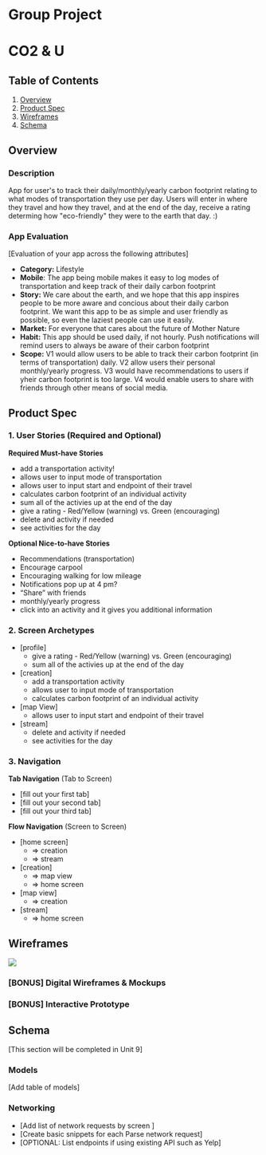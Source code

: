 Group Project
===

# CO2 & U

## Table of Contents
1. [Overview](#Overview)
1. [Product Spec](#Product-Spec)
1. [Wireframes](#Wireframes)
2. [Schema](#Schema)

## Overview
### Description
App for user's to track their daily/monthly/yearly carbon footprint relating to what modes of transportation they use per day. Users will enter in where they travel and how they travel, and at the end of the day, receive a rating determing how "eco-friendly" they were to the earth that day. :)

### App Evaluation
[Evaluation of your app across the following attributes]
- **Category:** Lifestyle
- **Mobile**: The app being mobile makes it easy to log modes of transportation and keep track of their daily carbon footprint
- **Story:** We care about the earth, and we hope that this app inspires people to be more aware and concious about their daily carbon footprint. We want this app to be as simple and user friendly as possible, so even the laziest people can use it easily. 
- **Market:** For everyone that cares about the future of Mother Nature
- **Habit:** This app should be used daily, if not hourly. Push notifications will remind users to always be aware of their carbon footprint
- **Scope:** V1 would allow users to be able to track their carbon footprint (in terms of transportation) daily. V2 allow users their personal monthly/yearly progress. V3 would have recommendations to users if yheir carbon footprint is too large. V4 would enable users to share with friends through other means of social media. 

## Product Spec

### 1. User Stories (Required and Optional)

**Required Must-have Stories**

* add a transportation activity!
* allows user to input mode of transportation
* allows user to input start and endpoint of their travel 
* calculates carbon footprint of an individual activity
* sum all of the activies up at the end of the day
* give a rating - Red/Yellow (warning) vs. Green (encouraging)
* delete and activity if needed
* see activities for the day

**Optional Nice-to-have Stories**

* Recommendations (transportation)
* Encourage carpool
* Encouraging walking for low mileage
* Notifications pop up at 4 pm?
* “Share” with friends
* monthly/yearly progress
* click into an activity and it gives you additional information


### 2. Screen Archetypes

* [profile]
    * give a rating - Red/Yellow (warning) vs. Green (encouraging)
    * sum all of the activies up at the end of the day
* [creation]
    * add a transportation activity
    * allows user to input mode of transportation
    * calculates carbon footprint of an individual activity
* [map View]
    *  allows user to input start and endpoint of their travel 
*  [stream]
    *  delete and activity if needed
    * see activities for the day
   
 

### 3. Navigation

**Tab Navigation** (Tab to Screen)

* [fill out your first tab]
* [fill out your second tab]
* [fill out your third tab]

**Flow Navigation** (Screen to Screen)

* [home screen]
   * => creation
   * => stream
* [creation]
   * => map view
   * => home screen
* [map view]
    * => creation
* [stream] 
    * => home screen


## Wireframes
![](https://i.imgur.com/Y7eyWOL.jpg)

### [BONUS] Digital Wireframes & Mockups

### [BONUS] Interactive Prototype

## Schema 
[This section will be completed in Unit 9]
### Models
[Add table of models]
### Networking
- [Add list of network requests by screen ]
- [Create basic snippets for each Parse network request]
- [OPTIONAL: List endpoints if using existing API such as Yelp]

